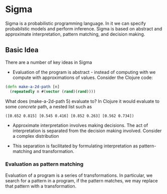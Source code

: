 # Sigma #

Sigma is a probabilistic programming language.
In it we can specify probabilstic models and perform inference.
Sigma is based on abstract and approximate interpretation, pattern matching, and decision making.

## Basic Idea ##
There are a number of key ideas in Sigma

- Evaluation of the program is abstract - instead of computing with we compute with approximations of values. Consider the Clojure code:
```Clojure
(defn make-a-2d-path [n]
  (repeatedly n #(vector (rand)(rand))))
```

What does (make-a-2d-path 5) evaluate to? In Clojure it would evaluate to some _concrete_ path, a nested list such as
```
([0.652 0.815] [0.545 0.416] [0.852 0.263] [0.562 0.734])
```

- Approximate interpretation involves making decisions.  The act of interpretation is separated from the decision making involved.
Consider a complex distribution

- This separation is facilitated by formulating interpretation as pattern-matching and transformation.

### Evaluation as pattern matching
Evaluation of a program is a series of transformations.
In particular, we search for a pattern in a program, if the pattern matches, we may replace that pattern with a transformation.

